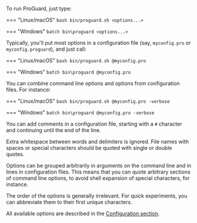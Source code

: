 To run ProGuard, just type:

=== "Linux/macOS"
    ```bash
    bin/proguard.sh <options...>
    ```

=== "Windows"
    ```batch
    bin\proguard <options...>
    ```

Typically, you'll put most options in a configuration file (say,
`myconfig.pro` or `myconfig.proguard`), and just call:

=== "Linux/macOS"
    ```bash
    bin/proguard.sh @myconfig.pro
    ```

=== "Windows"
    ```batch
    bin\proguard @myconfig.pro
    ```

You can combine command line options and options from configuration
files. For instance:

=== "Linux/macOS"
    ```bash
    bin/proguard.sh @myconfig.pro -verbose
    ```

=== "Windows"
    ```batch
    bin\proguard @myconfig.pro -verbose
    ```

You can add comments in a configuration file, starting with a `#`
character and continuing until the end of the line.

Extra whitespace between words and delimiters is ignored. File names
with spaces or special characters should be quoted with single or double
quotes.

Options can be grouped arbitrarily in arguments on the command line and
in lines in configuration files. This means that you can quote arbitrary
sections of command line options, to avoid shell expansion of special
characters, for instance.

The order of the options is generally irrelevant. For quick experiments,
you can abbreviate them to their first unique characters.

All available options are described in the [Configuration section](../configuration/usage.md).
